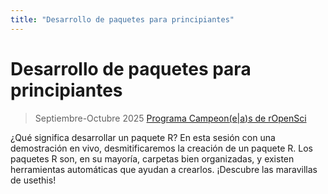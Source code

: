 ```yaml
---
title: "Desarrollo de paquetes para principiantes"
---
```


# Desarrollo de paquetes para principiantes

> Septiembre-Octubre 2025
> [Programa Campeon(e|a)s de rOpenSci](https://ropensci.org/es/champions/)


¿Qué significa desarrollar un paquete R?
En esta sesión con una demostración en vivo, desmitificaremos la creación de un paquete R.
Los paquetes R son, en su mayoría, carpetas bien organizadas, y existen herramientas automáticas que ayudan a crearlos. 
¡Descubre las maravillas de usethis!